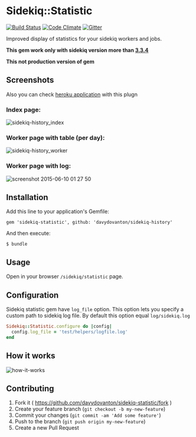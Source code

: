 # Sidekiq::Statistic

[![Build Status](https://travis-ci.org/davydovanton/sidekiq-statistic.svg)](https://travis-ci.org/davydovanton/sidekiq-statistic) [![Code Climate](https://codeclimate.com/github/davydovanton/sidekiq-history/badges/gpa.svg)](https://codeclimate.com/github/davydovanton/sidekiq-history) [![Gitter](https://badges.gitter.im/Join%20Chat.svg)](https://gitter.im/davydovanton/sidekiq-history?utm_source=badge&utm_medium=badge&utm_campaign=pr-badge)

Improved display of statistics for your sidekiq workers and jobs.

**This gem work only with sidekiq version more than [3.3.4](https://github.com/mperham/sidekiq/releases/tag/v3.3.4)**

**This not production version of gem**

## Screenshots

Also you can check <a href="https://sidekiq-history-gem.herokuapp.com/sidekiq/statistic" target="_blank">heroku application</a> with this plugn 
### Index page:
![sidekiq-history_index](https://cloud.githubusercontent.com/assets/1147484/8071172/1708e3b0-0f10-11e5-84cf-86a910f5ecc2.png)

### Worker page with table (per day):
![sidekiq-history_worker](https://cloud.githubusercontent.com/assets/1147484/8071171/1706924a-0f10-11e5-9ddc-8aeeb7f5c794.png)

### Worker page with log:
![screenshot 2015-06-10 01 27 50](https://cloud.githubusercontent.com/assets/1147484/8071166/0edd7688-0f10-11e5-9841-0572ab5704e3.jpg)

## Installation
Add this line to your application's Gemfile:

    gem 'sidekiq-statistic', github: 'davydovanton/sidekiq-history'

And then execute:

    $ bundle

## Usage
Open in your browser `/sidekiq/statistic` page.

## Configuration
Sidekiq statistic gem have `log_file` option. This option lets you specify a custom path to sidekiq log file. By default this option equal `log/sidekiq.log`

``` ruby
Sidekiq::Statistic.configure do |config|
  config.log_file = 'test/helpers/logfile.log'
end
```

## How it works
![how-it-works](https://cloud.githubusercontent.com/assets/1147484/8802272/fc0a1302-2fc8-11e5-86a5-817409259338.png)

## Contributing
1. Fork it ( https://github.com/davydovanton/sidekiq-statistic/fork )
2. Create your feature branch (`git checkout -b my-new-feature`)
3. Commit your changes (`git commit -am 'Add some feature'`)
4. Push to the branch (`git push origin my-new-feature`)
5. Create a new Pull Request
